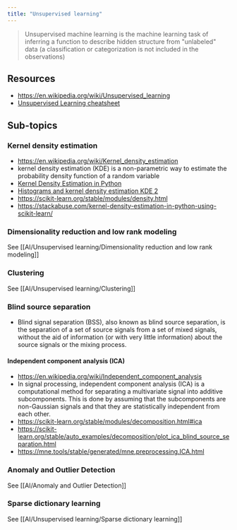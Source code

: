 ```yaml
---
title: "Unsupervised learning"
---
```


> Unsupervised machine learning is the machine learning task of inferring a function to describe hidden structure from "unlabeled" data (a classification or categorization is not included in the observations)

## Resources
- https://en.wikipedia.org/wiki/Unsupervised_learning
- [Unsupervised Learning cheatsheet](https://stanford.edu/~shervine/teaching/cs-229/cheatsheet-unsupervised-learning)

## Sub-topics
### Kernel density estimation
- https://en.wikipedia.org/wiki/Kernel_density_estimation
- kernel density estimation (KDE) is a non-parametric way to estimate the probability density function of a random variable
- [Kernel Density Estimation in Python](https://jakevdp.github.io/blog/2013/12/01/kernel-density-estimation/)
- [Histograms and kernel density estimation KDE 2](https://mglerner.github.io/posts/histograms-and-kernel-density-estimation-kde-2.html?p=28)
- https://scikit-learn.org/stable/modules/density.html
- https://stackabuse.com/kernel-density-estimation-in-python-using-scikit-learn/

### Dimensionality reduction and low rank modeling
See [[AI/Unsupervised learning/Dimensionality reduction and low rank modeling]]

### Clustering 
See [[AI/Unsupervised learning/Clustering]]

### Blind source separation
- Blind signal separation (BSS), also known as blind source separation, is the separation of a set of source signals from a set of mixed signals, without the aid of information (or with very little information) about the source signals or the mixing process.

#### Independent component analysis (ICA)
- https://en.wikipedia.org/wiki/Independent_component_analysis
- In signal processing, independent component analysis (ICA) is a computational method for separating a multivariate signal into additive subcomponents. This is done by assuming that the subcomponents are non-Gaussian signals and that they are statistically independent from each other.
- https://scikit-learn.org/stable/modules/decomposition.html#ica
- https://scikit-learn.org/stable/auto_examples/decomposition/plot_ica_blind_source_separation.html
- https://mne.tools/stable/generated/mne.preprocessing.ICA.html

### Anomaly and Outlier Detection
See [[AI/Anomaly and Outlier Detection]]

### Sparse dictionary learning
See [[AI/Unsupervised learning/Sparse dictionary learning]]


